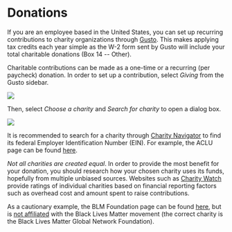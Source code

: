 # Donations

If you are an employee based in the United States, you can set up recurring contributions to charity organizations through [Gusto](https://manage.gusto.com/giving). This makes applying tax credits each year simple as the W-2 form sent by Gusto will include your total charitable donations (Box 14 -- Other).

Charitable contributions can be made as a one-time or a recurring (per paycheck) donation. In order to set up a contribution, select _Giving_ from the Gusto sidebar.

![](https://storage.googleapis.com/sourcegraph-assets/gusto-giving-sidebar.png)

Then, select _Choose a charity_ and _Search for charity_ to open a dialog box.

![](https://storage.googleapis.com/sourcegraph-assets/gusto-giving-modal.png)

It is recommended to search for a charity through [Charity Navigator](https://www.charitynavigator.org) to find its federal Employer Identification Number (EIN). For example, the ACLU page can be found [here](https://www.charitynavigator.org/index.cfm?bay=search.summary&orgid=3247).

*Not all charities are created equal*. In order to provide the most benefit for your donation, you should research how your chosen charity uses its funds, hopefully from multiple unbiased sources. Websites such as [Charity Watch](https://www.charitywatch.org/top-rated-charities) provide ratings of individual charities based on financial reporting factors such as overhead cost and amount spent to raise contributions.

As a cautionary example, the BLM Foundation page can be found [here](https://www.charitynavigator.org/index.cfm?bay=search.profile&ein=474143254), but is [not affiliated](https://www.buzzfeednews.com/article/ryanmac/black-lives-matter-foundation-unrelated-blm-donations) with the Black Lives Matter movement (the correct charity is the Black Lives Matter Global Network Foundation).

